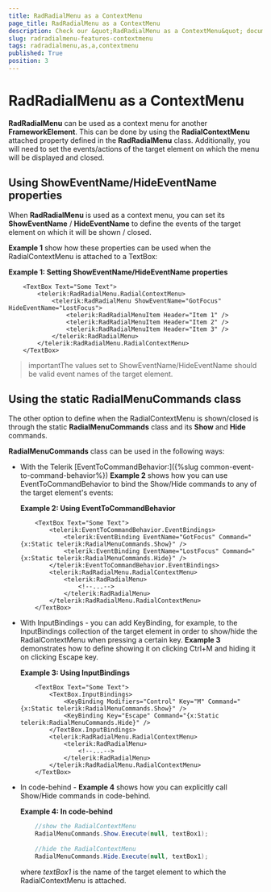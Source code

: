 ```yaml
---
title: RadRadialMenu as a ContextMenu
page_title: RadRadialMenu as a ContextMenu
description: Check our &quot;RadRadialMenu as a ContextMenu&quot; documentation article for the RadRadialMenu {{ site.framework_name }} control.
slug: radradialmenu-features-contextmenu
tags: radradialmenu,as,a,contextmenu
published: True
position: 3
---
```


# RadRadialMenu as a ContextMenu

__RadRadialMenu__ can be used as a context menu for another __FrameworkElement__. This can be done by using the __RadialContextMenu__ attached property defined in the __RadRadialMenu__ class. Additionally, you will need to set the events/actions of the target element on which the menu will be displayed and closed.

## Using ShowEventName/HideEventName properties

When __RadRadialMenu__ is used as a context menu, you can set its __ShowEventName__ / __HideEventName__ to define the events of the target element on which it will be shown / closed.

__Example 1__ show how these properties can be used when the RadialContextMenu is attached to a TextBox:

__Example 1: Setting ShowEventName/HideEventName properties__

```XAML
	<TextBox Text="Some Text">
	    <telerik:RadRadialMenu.RadialContextMenu>
	        <telerik:RadRadialMenu ShowEventName="GotFocus" HideEventName="LostFocus">
	            <telerik:RadRadialMenuItem Header="Item 1" />
	            <telerik:RadRadialMenuItem Header="Item 2" />
	            <telerik:RadRadialMenuItem Header="Item 3" />
	        </telerik:RadRadialMenu>
	    </telerik:RadRadialMenu.RadialContextMenu>
	</TextBox>
```

>importantThe values set to ShowEventName/HideEventName should be valid event names of the target element.

## Using the static RadialMenuCommands class

The other option to define when the RadialContextMenu is shown/closed is through the static __RadialMenuCommands__ class and its __Show__ and __Hide__ commands.      

__RadialMenuCommands__ class can be used in the following ways:        

* With the Telerik [EventToCommandBehavior:]({%slug common-event-to-command-behavior%}) __Example 2__ shows how you can use EventToCommandBehavior to bind the Show/Hide commands to any of the target element's events:            

	__Example 2: Using EventToCommandBehavior__

	```XAML
		<TextBox Text="Some Text">
		    <telerik:EventToCommandBehavior.EventBindings>
		        <telerik:EventBinding EventName="GotFocus" Command="{x:Static telerik:RadialMenuCommands.Show}" />
		        <telerik:EventBinding EventName="LostFocus" Command="{x:Static telerik:RadialMenuCommands.Hide}" />
		    </telerik:EventToCommandBehavior.EventBindings>
		    <telerik:RadRadialMenu.RadialContextMenu>
		        <telerik:RadRadialMenu>
		            <!--...-->
		        </telerik:RadRadialMenu>
		    </telerik:RadRadialMenu.RadialContextMenu>
		</TextBox>
	```

* With InputBindings - you can add KeyBinding, for example, to the InputBindings collection of the target element in order to show/hide the RadialContextMenu when pressing a certain key. __Example 3__ demonstrates how to define showing it on clicking Ctrl+M and hiding it on clicking Escape key.         

	__Example 3: Using InputBindings__

	```XAML
		<TextBox Text="Some Text">
		    <TextBox.InputBindings>
		        <KeyBinding Modifiers="Control" Key="M" Command="{x:Static telerik:RadialMenuCommands.Show}" />
		        <KeyBinding Key="Escape" Command="{x:Static telerik:RadialMenuCommands.Hide}" />
		    </TextBox.InputBindings>
		    <telerik:RadRadialMenu.RadialContextMenu>
		        <telerik:RadRadialMenu>
		            <!--...-->
		        </telerik:RadRadialMenu>
		    </telerik:RadRadialMenu.RadialContextMenu>
		</TextBox>
	```

* In code-behind - __Example 4__ shows how you can explicitly call Show/Hide commands in code-behind.

	__Example 4: In code-behind__

	```C#
		//show the RadialContextMenu
		RadialMenuCommands.Show.Execute(null, textBox1);
		
		//hide the RadialContextMenu
		RadialMenuCommands.Hide.Execute(null, textBox1);
	```

	where *textBox1* is the name of the target element to which the RadialContextMenu is attached.
